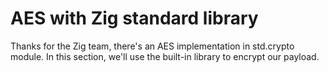 # AES with Zig standard library

Thanks for the Zig team, there's an AES implementation in std.crypto module. In this section, we'll use the built-in library to encrypt our payload.
